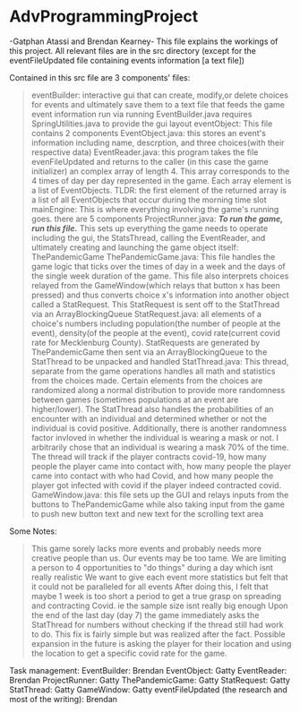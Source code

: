 # AdvProgrammingProject
-Gatphan Atassi and Brendan Kearney-
This file explains the workings of this project.
All relevant files are in the src directory (except for the eventFileUpdated file containing events information [a text file])

Contained in this src file are 3 components' files:
>eventBuilder: interactive gui that can create, modify,or delete choices for events and ultimately save them to a text file that feeds the game event information
  >run via running EventBuilder.java
  >requires SpringUtilities.java to provide the gui layout
>eventObject: This file contains 2 components
  >EventObject.java: this stores an event's information including name, descrption, and three choices(with their respective data)
  >EventReader.java: this program takes the file evenFileUpdated and returns to the caller (in this case the game initializer) an complex array of length 4. This array corresponds to the 4 times of day per day represented in the game. Each array element is a list of EventObjects. TLDR: the first element of the returned array is a list of all EventObjects that occur during the morning time slot
>mainEngine: This is where everything involving the game's running goes. there are 5 components
  >ProjectRunner.java: ***To run the game, run this file.*** This sets up everything the game needs to operate including the gui, the StatsThread, calling the EventReader, and ultimately creating and launching the game object itself: ThePandemicGame
  >ThePandemicGame.java: This file handles the game logic that ticks over the times of day in a week and the days of the single week duration of the game. This file also interprets choices relayed from the GameWindow(which relays that button x has been pressed) and thus converts choice x's information into another object called a StatRequest. This StatRequest is sent off to the StatThread via an ArrayBlockingQueue
  >StatRequest.java: all elements of a choice's numbers including population(the number of people at the event), density(of the people at the event), covid rate(current covid rate for Mecklenburg County). StatRequests are generated by ThePandemicGame then sent via an ArrayBlockingQueue to the StatThread to be unpacked and handled
  >StatThread.java: This thread, separate from the game operations handles all math and statistics from the choices made. Certain elements from the choices are randomized along a normal distribution to provide more randomness between games (sometimes populations at an event are higher/lower). The StatThread also handles the probabilities of an encounter with an individual and determined whether or not the individual is covid positive. Additionally, there is another randomness factor invloved in whether the individual is wearing a mask or not. I arbitrarily chose that an individual is wearing a mask 70% of the time. The thread will track if the player contracts covid-19, how many people the player came into contact with, how many people the player came into contact with who had Covid, and how many people the player got infected with covid if the player indeed contracted covid. 
  >GameWindow.java: this file sets up the GUI and relays inputs from the buttons to ThePandemicGame while also taking input from the game to push new button text and new text for the scrolling text area
  
Some Notes:
  >This game sorely lacks more events and probably needs more creative people than us.
  >Our events may be too tame. We are limiting a person to 4 opportunities to "do things" during a day which isnt really realistic
  >We want to give each event more statistics but felt that it could not be paralleled for all events
  >After doing this, I felt that maybe 1 week is too short a period to get a true grasp on spreading and contracting Covid. ie the sample size isnt really big enough
  >Upon the end of the last day (day 7) the game immediately asks the StatThread for numbers without checking if the thread still had work to do. This fix is fairly simple but was realized after the fact.
  >Possible expansion in the future is asking the player for their location and using the location to get a specific covid rate for the game.
  
 Task management:
 EventBuilder: Brendan
 EventObject: Gatty
 EventReader: Brendan
 ProjectRunner: Gatty
 ThePandemicGame: Gatty
 StatRequest: Gatty
 StatThread: Gatty
 GameWindow: Gatty
 eventFileUpdated (the research and most of the writing): Brendan
